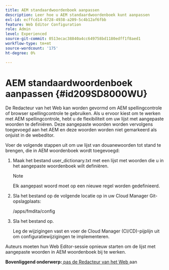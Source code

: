 ```yaml
---
title: AEM standaardwoordenboek aanpassen
description: Leer hoe u AEM standaardwoordenboek kunt aanpassen
exl-id: ecffcd14-6728-4938-a209-5c4b12af6fbb
feature: Web Editor Configuration
role: Admin
level: Experienced
source-git-commit: 0513ecac38840a4cc649758bd1180edff1f8aed1
workflow-type: tm+mt
source-wordcount: '175'
ht-degree: 0%

---
```


# AEM standaardwoordenboek aanpassen {#id209SD8000WU}

De Redacteur van het Web kan worden gevormd om AEM spellingcontrole of browser spellingcontrole te gebruiken. Als u ervoor kiest om te werken met AEM spellingcontrole, hebt u de flexibiliteit om uw lijst met aangepaste woorden te definiëren. Deze aangepaste woorden worden vervolgens toegevoegd aan het AEM en deze woorden worden niet gemarkeerd als onjuist in de webeditor.

Voer de volgende stappen uit om uw lijst van douanewoorden tot stand te brengen, die in AEM woordenboek wordt toegevoegd:

1. Maak het bestand user\_dictionary.txt met een lijst met woorden die u in het aangepaste woordenboek wilt definiëren.

   >[!NOTE]
   >
   > Elk aangepast woord moet op een nieuwe regel worden gedefinieerd.

1. Sla het bestand op de volgende locatie op in uw Cloud Manager Git-opslagplaats:

   /apps/fmdita/config

1. Sla het bestand op.

   Leg de wijzigingen vast en voer de Cloud Manager \(CI/CD\)-pijplijn uit om configuratiewijzigingen te implementeren.


Auteurs moeten hun Web Editor-sessie opnieuw starten om de lijst met aangepaste woorden in AEM woordenboek bij te werken.

**Bovenliggend onderwerp:**[ pas de Redacteur van het Web ](conf-web-editor.md) aan
